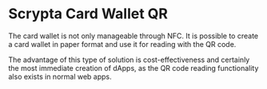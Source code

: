 # Scrypta Card Wallet QR

The card wallet is not only manageable through NFC. It is possible to create a card wallet in paper format and use it for reading with the QR code.

The advantage of this type of solution is cost-effectiveness and certainly the most immediate creation of dApps, as the QR code reading functionality also exists in normal web apps.